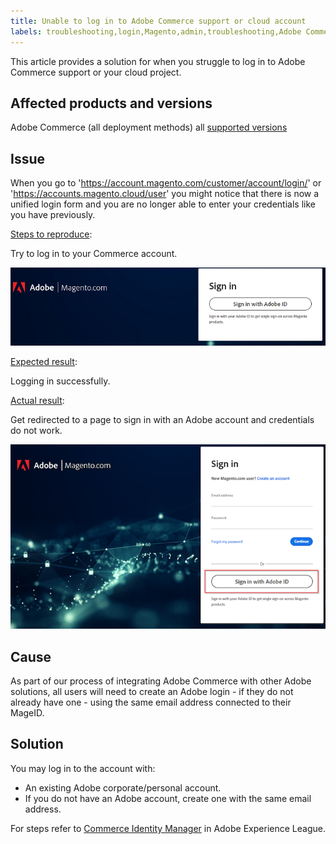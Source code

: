 ```yaml
---
title: Unable to log in to Adobe Commerce support or cloud account
labels: troubleshooting,login,Magento,admin,troubleshooting,Adobe Commerce,cloud infrastructure,on-premises,2.3.0,2.3.1,2.3.2,2.3.3,2.3.2-p2,2.3.4,2.3.3-p1,2.3.5,2.3.4-p2,2.3.5-p1,2.3.5-p2,2.3.6,2.3.6-p1,2.3.7,2.3.7-p1,2.3.7-p2,2.3.7-p3,2.3.7-p4,2.4.0,2.4.0-p1,2.4.1,2.4.1-p1,2.4.2,2.4.2-p1,2.4.2-p2,2.4.3,2.4.3-p1,2.4.3-p2,2.4.3-p3,2.4.4,2.4.4-p1,2.4.5
---
```


This article provides a solution for when you struggle to log in to Adobe Commerce support or your cloud project.

## Affected products and versions
Adobe Commerce (all deployment methods) all [supported versions](https://www.adobe.com/content/dam/cc/en/legal/terms/enterprise/pdfs/Adobe-Commerce-Software-Lifecycle-Policy.pdf)

## Issue

When you go to 'https://account.magento.com/customer/account/login/' or 'https://accounts.magento.cloud/user' you might notice that there is now a unified login form and you are no longer able to enter your credentials like you have previously.

<ins>Steps to reproduce</ins>:

Try to log in to your Commerce account.

![adobe-login-one](assets/adobe-login-one.png)

<ins>Expected result</ins>:

Logging in successfully.

<ins>Actual result</ins>:

Get redirected to a page to sign in with an Adobe account and credentials do not work.

![adobe-login-two](assets/adobe-login-two.png)


## Cause

As part of our process of integrating Adobe Commerce with other Adobe solutions, all users will need to create an Adobe login - if they do not already have one - using the same email address connected to their MageID.

## Solution

You may log in to the account with:

- An existing Adobe corporate/personal account.
- If you do not have an Adobe account, create one with the same email address.

For steps refer to [Commerce Identity Manager](https://experienceleague.adobe.com/docs/commerce-admin/start/commerce-account/commerce-identity-manager.html?lang=en) in Adobe Experience League.
